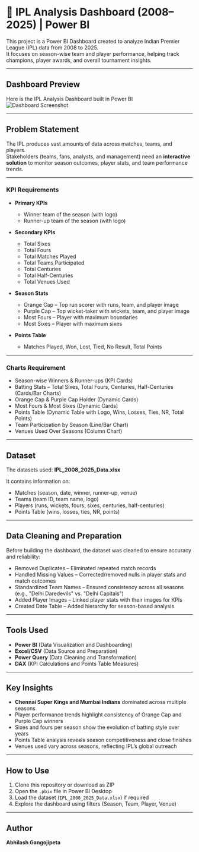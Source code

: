 # 🏏 IPL Analysis Dashboard (2008–2025) | Power BI

This project is a Power BI Dashboard created to analyze Indian Premier League (IPL) data from 2008 to 2025.  
It focuses on season-wise team and player performance, helping track champions, player awards, and overall tournament insights.

---

## Dashboard Preview
Here is the IPL Analysis Dashboard built in Power BI  
![Dashboard Screenshot]()


---

## Problem Statement
The IPL produces vast amounts of data across matches, teams, and players.  
Stakeholders (teams, fans, analysts, and management) need an **interactive solution** to monitor season outcomes, player stats, and team performance trends.

---

### KPI Requirements
- **Primary KPIs**  
  - Winner team of the season (with logo)  
  - Runner-up team of the season (with logo)  

- **Secondary KPIs**  
  - Total Sixes  
  - Total Fours  
  - Total Matches Played  
  - Total Teams Participated  
  - Total Centuries  
  - Total Half-Centuries  
  - Total Venues Used  

- **Season Stats**  
  - Orange Cap – Top run scorer with runs, team, and player image  
  - Purple Cap – Top wicket-taker with wickets, team, and player image  
  - Most Fours – Player with maximum boundaries  
  - Most Sixes – Player with maximum sixes  

- **Points Table**  
  - Matches Played, Won, Lost, Tied, No Result, Total Points  

---

### Charts Requirement
- Season-wise Winners & Runner-ups (KPI Cards)  
- Batting Stats – Total Sixes, Total Fours, Centuries, Half-Centuries (Cards/Bar Charts)  
- Orange Cap & Purple Cap Holder (Dynamic Cards)  
- Most Fours & Most Sixes (Dynamic Cards)  
- Points Table (Dynamic Table with Logo, Wins, Losses, Ties, NR, Total Points)  
- Team Participation by Season (Line/Bar Chart)  
- Venues Used Over Seasons (Column Chart)  

---

## Dataset
The datasets used: **IPL_2008_2025_Data.xlsx**  

It contains information on:  
- Matches (season, date, winner, runner-up, venue)  
- Teams (team ID, team name, logo)  
- Players (runs, wickets, fours, sixes, centuries, half-centuries)  
- Points Table (wins, losses, ties, NR, points)  

---

## Data Cleaning and Preparation
Before building the dashboard, the dataset was cleaned to ensure accuracy and reliability:  
- Removed Duplicates – Eliminated repeated match records  
- Handled Missing Values – Corrected/removed nulls in player stats and match outcomes  
- Standardized Team Names – Ensured consistency across all seasons (e.g., "Delhi Daredevils" vs. "Delhi Capitals")  
- Added Player Images – Linked player stats with their images for KPIs  
- Created Date Table – Added hierarchy for season-based analysis  

---

## Tools Used
- **Power BI** (Data Visualization and Dashboarding)  
- **Excel/CSV** (Data Source and Preparation)  
- **Power Query** (Data Cleaning and Transformation)  
- **DAX** (KPI Calculations and Points Table Measures)  

---

## Key Insights
- **Chennai Super Kings and Mumbai Indians** dominated across multiple seasons  
- Player performance trends highlight consistency of Orange Cap and Purple Cap winners  
- Sixes and fours per season show the evolution of batting style over years  
- Points Table analysis reveals season competitiveness and close finishes  
- Venues used vary across seasons, reflecting IPL’s global outreach  

---

## How to Use
1. Clone this repository or download as ZIP  
2. Open the `.pbix` file in Power BI Desktop  
3. Load the dataset (`IPL_2008_2025_Data.xlsx`) if required  
4. Explore the dashboard using filters (Season, Team, Player, Venue)  

---

## Author
**Abhilash Gangojipeta**  

